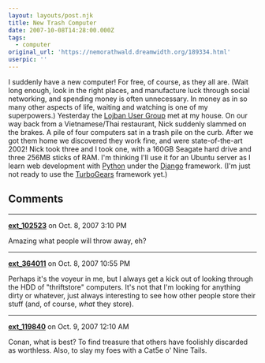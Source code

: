 ```yaml
---
layout: layouts/post.njk
title: New Trash Computer
date: 2007-10-08T14:28:00.000Z
tags:
  - computer
original_url: 'https://nemorathwald.dreamwidth.org/189334.html'
userpic: ''
---
```

I suddenly have a new computer! For free, of course, as they all are. (Wait long enough, look in the right places, and manufacture luck through social networking, and spending money is often unnecessary. In money as in so many other aspects of life, waiting and watching is one of my superpowers.) Yesterday the [Lojban User Group](http://www.lojban.org/tiki/tiki-index.php?page=southeast+Michigan+Lojban+group) met at my house. On our way back from a Vietnamese/Thai restaurant, Nick suddenly slammed on the brakes. A pile of four computers sat in a trash pile on the curb. After we got them home we discovered they work fine, and were state-of-the-art 2002! Nick took three and I took one, with a 160GB Seagate hard drive and three 256MB sticks of RAM. I'm thinking I'll use it for an Ubuntu server as I learn web development with [Python](http://www.python.org/) under the [Django](http://www.djangoproject.com/) framework. (I'm just not ready to use the [TurboGears](http://turbogears.com/) framework yet.)

## Comments

---

**[ext_102523](https://www.dreamwidth.org/users/ext_102523)** on Oct. 8, 2007 3:10 PM

Amazing what people will throw away, eh?

---

**[ext_364011](https://www.dreamwidth.org/users/ext_364011)** on Oct. 8, 2007 10:55 PM

Perhaps it's the voyeur in me, but I always get a kick out of looking through the HDD of "thriftstore" computers. It's not that I'm looking for anything dirty or whatever, just always interesting to see how other people store their stuff (and, of course, _what_ they store).

---

**[ext_119840](https://www.dreamwidth.org/users/ext_119840)** on Oct. 9, 2007 12:10 AM

Conan, what is best? To find treasure that others have foolishly discarded as worthless. Also, to slay my foes with a Cat5e o' Nine Tails.
